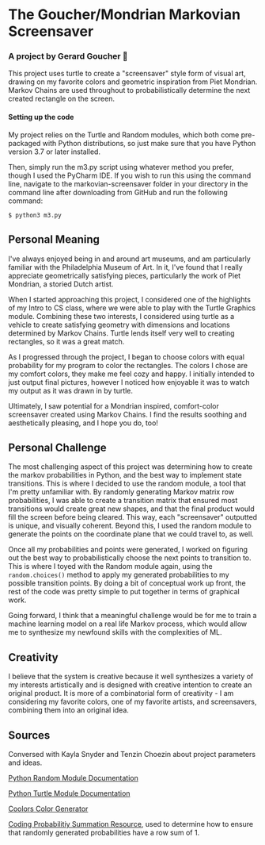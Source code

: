 <h1>The Goucher/Mondrian Markovian Screensaver</h1>
<h3>A project by Gerard Goucher 🧚</h3>

This project uses turtle to create a "screensaver" style form of visual art, drawing on 
my favorite colors and geometric inspiration from Piet Mondrian. Markov Chains are used throughout
to probabilistically determine the next created rectangle on the screen. 

<h4>Setting up the code</h4>

My project relies on the Turtle and Random modules, which both come pre-packaged
with Python distributions, so just make sure that you have Python version 3.7
or later installed. 

Then, simply run the m3.py script using whatever method you prefer, though I used the 
PyCharm IDE. If you wish to run this using the command line, navigate to the markovian-screensaver
folder in your directory in the command line after downloading from GitHub and run the following command:

    $ python3 m3.py

<h2>Personal Meaning</h2>

I've always enjoyed being in and around art museums, and am particularly familiar with 
the Philadelphia Museum of Art. In it, I've found that I really appreciate 
geometrically satisfying pieces, particularly the work of Piet Mondrian, a storied Dutch artist.

When I started approaching this project, I considered one of the highlights of my Intro to CS class,
where we were able to play with the Turtle Graphics module. Combining these two interests,
I considered using turtle as a vehicle to create satisfying geometry with dimensions and locations determined
by Markov Chains. Turtle lends itself very well to creating rectangles, so it 
was a great match. 

As I progressed through the project, I began to choose colors with equal probability for my program to color the 
rectangles. The colors I chose are my comfort colors, they make me feel cozy and happy. 
I initially intended to just output final pictures, however I noticed how enjoyable it 
was to watch my output as it was drawn in by turtle. 

Ultimately, I saw potential for a Mondrian inspired, comfort-color screensaver created using
Markov Chains. I find the results soothing and aesthetically pleasing, and I hope you do, too! 

<h2>Personal Challenge</h2>

The most challenging aspect of this project was determining how to create the markov probabilities
in Python, and the best way to implement state transitions. This is where I decided to use
the random module, a tool that I'm pretty unfamiliar with. By randomly generating Markov matrix row 
probabilities, I was able to create a transition matrix that ensured most transitions would create great
new shapes, and that the final product would fill the screen before being cleared. This way,
each "screensaver" outputted is unique, and visually coherent. Beyond this, I used the random module to generate 
the points on the coordinate plane that we could travel to, as well.

Once all my probabilities and points were generated, I worked on figuring out the best
way to probabilistically choose the next points to transition to. This is where I toyed with the Random
 module again, using the ```random.choices()``` method to apply my generated probabilities to my possible transition
 points. By doing a bit of conceptual work up front, the rest of the code was pretty simple
to put together in terms of graphical work. 

Going forward, I think that a meaningful challenge would be for 
me to train a machine learning model on a real life Markov process, which would allow me to 
synthesize my newfound skills with the complexities of ML.

<h2>Creativity</h2>

I believe that the system is creative because it well synthesizes a variety of my interests artistically
and is designed with creative intention to create an original product. It is more of a combinatorial 
form of creativity - I am considering my favorite colors, one of my favorite artists, and screensavers, combining
them into an original idea. 

<h2>Sources</h2>

Conversed with Kayla Snyder and Tenzin Choezin about project parameters and ideas. 

[Python Random Module Documentation](https://docs.python.org/3/library/random.html)

[Python Turtle Module Documentation](https://docs.python.org/3/library/turtle.html)

[Coolors Color Generator](https://coolors.co/)

[Coding Probabilitiy Summation Resource](https://stackoverflow.com/questions/18659858/generating-a-list-of-random-numbers-summing-to-1),
used to determine how to ensure that randomly generated probabilities have a row sum of 1. 